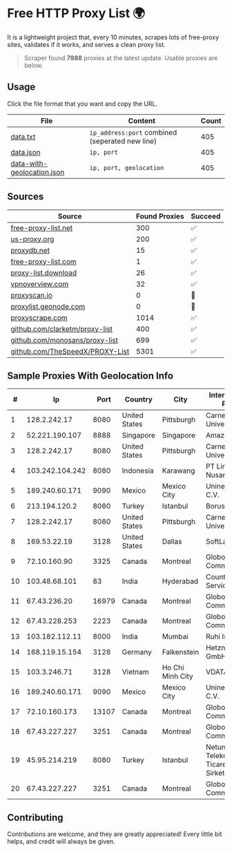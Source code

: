 
# Free HTTP Proxy List 🌍

It is a lightweight project that, every 10 minutes, scrapes lots of free-proxy sites, validates if it works, and serves a clean proxy list.


> Scraper found **7988** proxies at the latest update. Usable proxies are below.

## Usage

Click the file format that you want and copy the URL.


|File|Content|Count|
|----|-------|-----|
|[data.txt](https://raw.githubusercontent.com/themiralay/Proxy-List-World/master/data.txt)|`ip_address:port` combined (seperated new line)|405|
|[data.json](https://raw.githubusercontent.com/themiralay/Proxy-List-World/master/data.json)|`ip, port`|405|
|[data-with-geolocation.json](https://raw.githubusercontent.com/themiralay/Proxy-List-World/master/data-with-geolocation.json)|`ip, port, geolocation`|405|

## Sources

|Source|Found Proxies|Succeed|
|------|-------------|-------|
|[free-proxy-list.net](https://free-proxy-list.net)|300|✅|
|[us-proxy.org](https://www.us-proxy.org)|200|✅|
|[proxydb.net](http://proxydb.net)|15|✅|
|[free-proxy-list.com](https://free-proxy-list.com/?page=&port=&type%5B%5D=http&type%5B%5D=https&up_time=0&search=Search)|1|✅|
|[proxy-list.download](https://www.proxy-list.download/HTTP)|26|✅|
|[vpnoverview.com](https://vpnoverview.com/privacy/anonymous-browsing/free-proxy-servers)|32|✅|
|[proxyscan.io](https://www.proxyscan.io)|0|🚫|
|[proxylist.geonode.com](https://proxylist.geonode.com/api/proxy-list?limit=300&page=1&sort_by=lastChecked&sort_type=desc&protocols=http,https)|0|🚫|
|[proxyscrape.com](https://api.proxyscrape.com/v2/?request=displayproxies&protocol=http&timeout=10000&country=all&ssl=all&anonymity=all)|1014|✅|
|[github.com/clarketm/proxy-list](https://raw.githubusercontent.com/clarketm/proxy-list/master/proxy-list-raw.txt)|400|✅|
|[github.com/monosans/proxy-list](https://raw.githubusercontent.com/monosans/proxy-list/main/proxies/http.txt)|699|✅|
|[github.com/TheSpeedX/PROXY-List](https://raw.githubusercontent.com/TheSpeedX/PROXY-List/master/http.txt)|5301|✅|


## Sample Proxies With Geolocation Info

|#|Ip|Port|Country|City|Internet Service Provider|
|-|--|----|-------|----|-------------------------|
|1|128.2.242.17|8080|United States|Pittsburgh|Carnegie Mellon University|
|2|52.221.190.107|8888|Singapore|Singapore|Amazon.com, Inc.|
|3|128.2.242.17|8080|United States|Pittsburgh|Carnegie Mellon University|
|4|103.242.104.242|8080|Indonesia|Karawang|PT Lintas Jaringan Nusantara|
|5|189.240.60.171|9090|Mexico|Mexico City|Uninet S.A. de C.V.|
|6|213.194.120.2|8080|Turkey|Istanbul|Borusan Telekom|
|7|128.2.242.17|8080|United States|Pittsburgh|Carnegie Mellon University|
|8|169.53.22.19|3128|United States|Dallas|SoftLayer|
|9|72.10.160.90|3325|Canada|Montreal|GloboTech Communications|
|10|103.48.68.101|83|India|Hyderabad|Country Online Services PVT LTD|
|11|67.43.236.20|16979|Canada|Montreal|GloboTech Communications|
|12|67.43.228.253|2223|Canada|Montreal|GloboTech Communications|
|13|103.182.112.11|8000|India|Mumbai|Ruhi Infotech|
|14|168.119.15.154|3128|Germany|Falkenstein|Hetzner Online GmbH|
|15|103.3.246.71|3128|Vietnam|Ho Chi Minh City|VDATA|
|16|189.240.60.171|9090|Mexico|Mexico City|Uninet S.A. de C.V.|
|17|72.10.160.173|13107|Canada|Montreal|GloboTech Communications|
|18|67.43.227.227|3251|Canada|Montreal|GloboTech Communications|
|19|45.95.214.219|8080|Turkey|Istanbul|Netundweb Telekomunikasyon Ticaret Limited Sirketi|
|20|67.43.227.227|3251|Canada|Montreal|GloboTech Communications|



## Contributing

Contributions are welcome, and they are greatly appreciated! Every
little bit helps, and credit will always be given.

